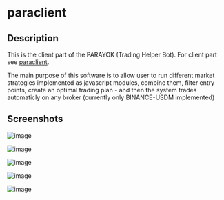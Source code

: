 # paraclient

## Description

This is the client part of the PARAYOK (Trading Helper Bot). For client part see [paraclient](https://github.com/tsol/paraserver). 

The main purpose of this software is to allow user to run different market strategies implemented as javascript modules, combine them, filter entry points, create an optimal trading plan - and then the system trades automaticly on any broker (currently only BINANCE-USDM implemented)


## Screenshots

![image](https://user-images.githubusercontent.com/1220139/211576263-b2f123e9-8b2f-4af1-84c4-1e3d13092f0a.png)

![image](https://user-images.githubusercontent.com/1220139/211576717-416580a5-fd47-4d13-a532-e0e0679bc0b5.png)

![image](https://user-images.githubusercontent.com/1220139/211576906-3b4489d7-857b-467b-9828-e31c6f804699.png)

![image](https://user-images.githubusercontent.com/1220139/211578280-32056aa5-1453-4118-8f2c-5e46c4130b1e.png)

![image](https://user-images.githubusercontent.com/1220139/211578654-e2fc02d3-b4d9-487a-b44b-14e7e995ca5f.png)


